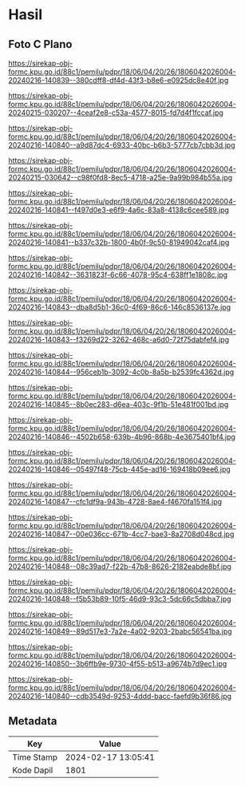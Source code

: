 # Hasil

## Foto C Plano

https://sirekap-obj-formc.kpu.go.id/88c1/pemilu/pdpr/18/06/04/20/26/1806042026004-20240216-140839--380cdff8-df4d-43f3-b8e6-e0925dc8e40f.jpg

https://sirekap-obj-formc.kpu.go.id/88c1/pemilu/pdpr/18/06/04/20/26/1806042026004-20240215-030207--4ceaf2e8-c53a-4577-8015-fd7d4f1fccaf.jpg

https://sirekap-obj-formc.kpu.go.id/88c1/pemilu/pdpr/18/06/04/20/26/1806042026004-20240216-140840--a9d87dc4-6933-40bc-b6b3-5777cb7cbb3d.jpg

https://sirekap-obj-formc.kpu.go.id/88c1/pemilu/pdpr/18/06/04/20/26/1806042026004-20240215-030642--c98f0fd8-8ec5-4718-a25e-9a99b984b55a.jpg

https://sirekap-obj-formc.kpu.go.id/88c1/pemilu/pdpr/18/06/04/20/26/1806042026004-20240216-140841--f497d0e3-e6f9-4a6c-83a8-4138c6cee589.jpg

https://sirekap-obj-formc.kpu.go.id/88c1/pemilu/pdpr/18/06/04/20/26/1806042026004-20240216-140841--b337c32b-1800-4b0f-9c50-81949042caf4.jpg

https://sirekap-obj-formc.kpu.go.id/88c1/pemilu/pdpr/18/06/04/20/26/1806042026004-20240216-140842--3631823f-6c66-4078-95c4-638ff1e1808c.jpg

https://sirekap-obj-formc.kpu.go.id/88c1/pemilu/pdpr/18/06/04/20/26/1806042026004-20240216-140843--dba8d5b1-36c0-4f69-86c6-146c8536137e.jpg

https://sirekap-obj-formc.kpu.go.id/88c1/pemilu/pdpr/18/06/04/20/26/1806042026004-20240216-140843--f3269d22-3262-468c-a6d0-72f75dabfef4.jpg

https://sirekap-obj-formc.kpu.go.id/88c1/pemilu/pdpr/18/06/04/20/26/1806042026004-20240216-140844--956ceb1b-3092-4c0b-8a5b-b2539fc4362d.jpg

https://sirekap-obj-formc.kpu.go.id/88c1/pemilu/pdpr/18/06/04/20/26/1806042026004-20240216-140845--8b0ec283-d6ea-403c-9f1b-51e481f001bd.jpg

https://sirekap-obj-formc.kpu.go.id/88c1/pemilu/pdpr/18/06/04/20/26/1806042026004-20240216-140846--4502b658-639b-4b96-868b-4e3675401bf4.jpg

https://sirekap-obj-formc.kpu.go.id/88c1/pemilu/pdpr/18/06/04/20/26/1806042026004-20240216-140846--05497f48-75cb-445e-ad16-169418b09ee6.jpg

https://sirekap-obj-formc.kpu.go.id/88c1/pemilu/pdpr/18/06/04/20/26/1806042026004-20240216-140847--cfc1df9a-943b-4728-8ae4-f4670fa151f4.jpg

https://sirekap-obj-formc.kpu.go.id/88c1/pemilu/pdpr/18/06/04/20/26/1806042026004-20240216-140847--00e036cc-671b-4cc7-bae3-8a2708d048cd.jpg

https://sirekap-obj-formc.kpu.go.id/88c1/pemilu/pdpr/18/06/04/20/26/1806042026004-20240216-140848--08c39ad7-f22b-47b8-8626-2182eabde8bf.jpg

https://sirekap-obj-formc.kpu.go.id/88c1/pemilu/pdpr/18/06/04/20/26/1806042026004-20240216-140848--f5b53b89-10f5-46d9-93c3-5dc66c5dbba7.jpg

https://sirekap-obj-formc.kpu.go.id/88c1/pemilu/pdpr/18/06/04/20/26/1806042026004-20240216-140849--89d517e3-7a2e-4a02-9203-2babc56541ba.jpg

https://sirekap-obj-formc.kpu.go.id/88c1/pemilu/pdpr/18/06/04/20/26/1806042026004-20240216-140850--3b6ffb9e-9730-4f55-b513-a9674b7d9ec1.jpg

https://sirekap-obj-formc.kpu.go.id/88c1/pemilu/pdpr/18/06/04/20/26/1806042026004-20240216-140840--cdb3549d-9253-4ddd-bacc-faefd9b36f86.jpg


## Metadata

| Key        | Value               |
| ---------- | ------------------- |
| Time Stamp | 2024-02-17 13:05:41 |
| Kode Dapil | 1801                |



